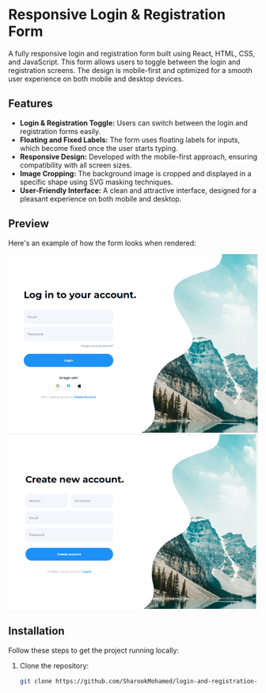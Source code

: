 # Responsive Login & Registration Form

A fully responsive login and registration form built using React, HTML, CSS, and JavaScript. This form allows users to toggle between the login and registration screens. The design is mobile-first and optimized for a smooth user experience on both mobile and desktop devices.

## Features

- **Login & Registration Toggle:** Users can switch between the login and registration forms easily.
- **Floating and Fixed Labels:** The form uses floating labels for inputs, which become fixed once the user starts typing.
- **Responsive Design:** Developed with the mobile-first approach, ensuring compatibility with all screen sizes.
- **Image Cropping:** The background image is cropped and displayed in a specific shape using SVG masking techniques.
- **User-Friendly Interface:** A clean and attractive interface, designed for a pleasant experience on both mobile and desktop.

## Preview

Here's an example of how the form looks when rendered:

![Preview Image](https://github.com/SharookMohamed/login-and-registration-form/blob/main/login-registrartion/Screenshot%20(105).png?raw=true)
![](https://github.com/SharookMohamed/login-and-registration-form/blob/main/login-registrartion/Screenshot%20(106).png?raw=true)
## Installation

Follow these steps to get the project running locally:

1. Clone the repository:
   ```bash
   git clone https://github.com/SharookMohamed/login-and-registration-form
